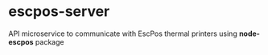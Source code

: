 # escpos-server
API microservice to communicate with EscPos thermal printers using **node-escpos** package
